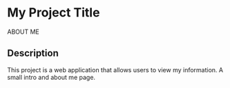 # My Project Title
ABOUT ME

## Description
This project is a web application that allows users to view my information. A small intro and about me page.

